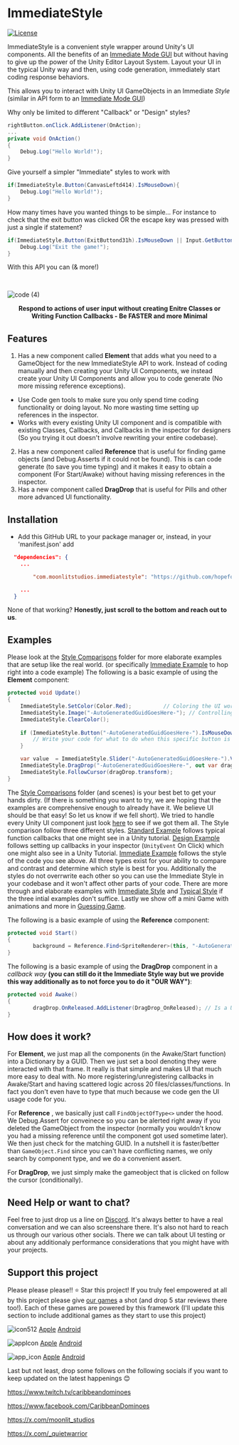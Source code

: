 # ImmediateStyle 
[![License](https://img.shields.io/badge/license-MIT-green)](https://github.com/hopeforsenegal/immediatestyle/blob/master/LICENSE.md)

ImmediateStyle is a convenient style wrapper around Unity's UI components. All the benefits of an [Immediate Mode GUI](https://caseymuratori.com/blog_0001) but without having to give up the power of the Unity Editor Layout System. Layout your UI in the typical Unity way and then, using code generation, immediately start coding response behaviors.

This allows you to interact with Unity UI GameObjects in an Immediate *Style* (similar in API form to an [Immediate Mode GUI](https://caseymuratori.com/blog_0001))

Why only be limited to different "Callback" or "Design" styles?

```cs    
rightButton.onClick.AddListener(OnAction);
...
private void OnAction()
{
    Debug.Log("Hello World!");
}
```

Give yourself a simpler "Immediate" styles to work with

```cs 
if(ImmediateStyle.Button(CanvasLeftd414).IsMouseDown){
    Debug.Log("Hello World!");
}
```
How many times have you wanted things to be simple... 
For instance to check that the exit button was clicked OR the escape key was pressed with just a single if statement?
```cs 
if(ImmediateStyle.Button(ExitButtond31h).IsMouseDown || Input.GetButtonDown(KeyCode.Escape)){
    Debug.Log("Exit the game!");
}
```
With this API you can (& more!)

<br>

![code (4)](https://github.com/user-attachments/assets/df496928-9f0c-49c2-8e2f-6cb970bc13a8)


<p align="center">
<b>Respond to actions of user input without creating Enitre Classes or Writing Function Callbacks - Be FASTER and more Minimal
</b>
<br>
</p>

## Features
1. Has a new component called **Element** that adds what you need to a GameObject for the new ImmediateStyle API to work. Instead of coding manually and then creating your Unity UI Components, we instead create your Unity UI Components and allow you to code generate (No more missing reference exceptions).
* Use Code gen tools to make sure you only spend time coding functionality or doing layout. No more wasting time setting up references in the inspector.
*  Works with every existing Unity UI component and is compatible with existing Classes, Callbacks, and Callbacks in the inspector for designers (So you trying it out doesn't involve rewriting your entire codebase).
2. Has a new component called **Reference** that is useful for finding game objects (and Debug.Asserts if it could not be found). This is can code generate (to save you time typing) and it makes it easy to obtain a component (For Start/Awake) without having missing references in the inspector.
3. Has a new component called **DragDrop** that is useful for Pills and other more advanced UI functionality.

## Installation

- Add this GitHub URL to your package manager or, instead, in your 'manifest.json' add
```json
  "dependencies": {
	...

    	"com.moonlitstudios.immediatestyle": "https://github.com/hopeforsenegal/com.moonlitstudios.immediatestyle.git",

	...
  }
```

None of that working? **Honestly, just scroll to the bottom and reach out to us**.

## Examples
Please look at the [Style Comparisons](https://github.com/hopeforsenegal/com.moonlitstudios.immediatestyle/blob/main/StyleComparisons) folder for more elaborate examples that are setup like the real world. (or specifically [Immediate Example](https://github.com/hopeforsenegal/com.moonlitstudios.immediatestyle/blob/main/StyleComparisons/ImmediateExample.cs) to hop right into a code example) 
The following is a basic example of using the **Element** component: 
```cs
protected void Update()
{
	ImmediateStyle.SetColor(Color.Red);		     // Coloring the UI works like this (and therefore can be done in a batch)
	ImmediateStyle.Image("-AutoGeneratedGuidGoesHere-"); // Controlling (CanvasGroup|Text) works like this
	ImmediateStyle.ClearColor();
	
	if (ImmediateStyle.Button("-AutoGeneratedGuidGoesHere-").IsMouseDown) {	  // Controlling (Toggle|InputField|Dropdown) works like this
	    // Write your code for what to do when this specific button is clicked
	}

	var value  = ImmediateStyle.Slider("-AutoGeneratedGuidGoesHere-").Value; // Controlling Slider works like this
	ImmediateStyle.DragDrop("-AutoGeneratedGuidGoesHere-", out var dragDrop); // Controlling DragDrop works like this
	ImmediateStyle.FollowCursor(dragDrop.transform);
}
```
The [Style Comparisons](https://github.com/hopeforsenegal/com.moonlitstudios.immediatestyle/blob/main/StyleComparisons) folder (and scenes) is your best bet to get your hands dirty. (If there is something you want to try, we are hoping that the examples are comprehensive enough to already have it. We believe UI should be that easy! So let us know if we fell short). We tried to handle every Unity UI component just look [here](https://github.com/hopeforsenegal/com.moonlitstudios.immediatestyle/blob/main/Runtime/UI/Immediate/ImmediateStyle.cs) to see if we got them all. The Style comparison follow three different styles. [Standard Example](https://github.com/hopeforsenegal/com.moonlitstudios.immediatestyle/blob/main/StyleComparisons/StandardExample.cs) follows typical function callbacks that one might see in a Unity tutorial. [Design Example](https://github.com/hopeforsenegal/com.moonlitstudios.immediatestyle/blob/main/StyleComparisons/DesignExample.cs) follows setting up callbacks in your inspector (`UnityEvent` On Click) which one might also see in a Unity Tutorial. [Immediate Example](https://github.com/hopeforsenegal/com.moonlitstudios.immediatestyle/blob/main/StyleComparisons/ImmediateExample.cs) follows the style of the code you see above. All three types exist for your ability to compare and contrast and determine which style is best for you. Additionally the styles do not overrwrite each other so you can use the Immediate Style in your codebase and it won't affect other parts of your code.
There are more through and elaborate examples with [Immediate Style](https://github.com/hopeforsenegal/com.moonlitstudios.immediatestyle/blob/main/StyleComparisons/A_ImmediateStyle.cs) and [Typical Style](https://github.com/hopeforsenegal/com.moonlitstudios.immediatestyle/blob/main/StyleComparisons/A_TypicalStyle.cs) if the three intial examples don't suffice.
Lastly we show off a mini Game with animations and more in [Guessing Game](https://github.com/hopeforsenegal/com.moonlitstudios.immediatestyle/blob/main/GuessingGame).


The following is a basic example of using the **Reference** component: 
```cs
protected void Start()
{
        background = Reference.Find<SpriteRenderer>(this, "-AutoGeneratedGuidGoesHere-"); // We save you mental anguish and time!
}
```

The following is a basic example of using the **DragDrop** component in a *callback way*  **(you can still do it the Immediate Style way but we provide this way additionally as to not force you to do it "OUR WAY")**: 
```cs
protected void Awake()
{
        dragDrop.OnReleased.AddListener(DragDrop_OnReleased); // Is a UnityEvent so Designers can set OnReleased inspector instead.
}
```

## How does it work?
For **Element**, we just map all the components (in the Awake/Start function) into a Dictionary by a GUID. Then we just set a bool denoting they were interacted with that frame. It really is that simple and makes UI that much more easy to deal with. No more registering/unregistering callbacks in Awake/Start and having scattered logic across 20 files/classes/functions. In fact you don't even have to type that much because we code gen the UI usage code for you.

For **Reference** , we basically just call `FindObjectOfType<>` under the hood. We Debug.Assert for conveinece so you can be alerted right away if you deleted the GameObject from the inspector (normally you wouldn't know you had a missing reference until the component got used sometime later). We then just check for the matching GUID. In a nutshell it is faster/better than `GameObject.Find` since you can't have conflicting names, we only search by component type, and we do a convenient assert.

For **DragDrop**, we just simply make the gameobject that is clicked on follow the cursor (conditionally).

## Need Help or want to chat?
Feel free to just drop us a line on [Discord](https://discord.gg/8y87EEaftE). It's always better to have a real conversation and we can also screenshare there. It's also not hard to reach us through our various other socials. There we can talk about UI testing or about any additionaly performance considerations that you might have with your projects.

## Support this project 
Please please please!! ⭐ Star this project! If you truly feel empowered at all by this project please give [our games](https://linktr.ee/moonlit_games) a shot (and drop 5 star reviews there too!). Each of these games are powered by this framework (I'll update this section to include additional games as they start to use this project)

![icon512](https://github.com/user-attachments/assets/85141dc9-110e-4a8d-b684-6c9a686c278b)
[Apple](https://apps.apple.com/us/app/caribbean-dominoes/id1588590418)
[Android](https://play.google.com/store/apps/details?id=com.MoonlitStudios.CaribbeanDominoes)

![appIcon](https://github.com/user-attachments/assets/4266f475-ac9b-4176-9f97-985b8e1025ce)
[Apple](https://apps.apple.com/us/app/solitaire-islands/id6478837950)
[Android](https://play.google.com/store/apps/details?id=com.MoonlitStudios.SolitaireIslands)

![app_icon](https://github.com/user-attachments/assets/13ba91c7-53b4-4469-bdd0-9f0598048a28)
[Apple](https://apps.apple.com/us/app/ludi-classic/id1536964897)
[Android](https://play.google.com/store/apps/details?id=com.MoonlitStudios.Ludi)


Last but not least, drop some follows on the following socials if you want to keep updated on the latest happenings 😊

https://www.twitch.tv/caribbeandominoes

https://www.facebook.com/CaribbeanDominoes

https://x.com/moonlit_studios

https://x.com/_quietwarrior
